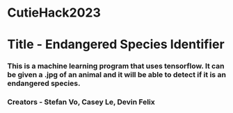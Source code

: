 # CutieHack2023
# Title - Endangered Species Identifier
### This is a machine learning program that uses tensorflow. It can be given a .jpg of an animal and it will be able to detect if it is an endangered species.
### Creators - Stefan Vo, Casey Le, Devin Felix
